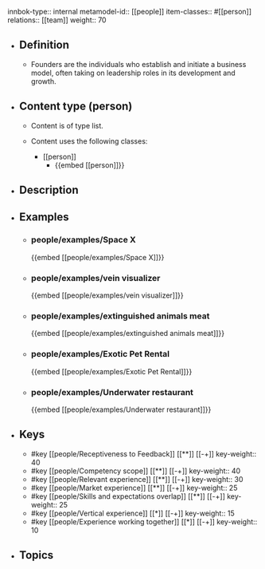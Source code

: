 innbok-type:: internal
metamodel-id:: [[people]]
item-classes:: #[[person]]
relations:: [[team]]
weight:: 70

- ## Definition
  - Founders are the individuals who establish and initiate a business model, often taking on leadership roles in its development and growth.
- ## Content type (person)
  - Content is of type list.
  
  - Content uses the following classes:
    - [[person]]
      - {{embed [[person]]}}
  
- ## Description
- ## Examples
  - ### people/examples/Space X
    {{embed [[people/examples/Space X]]}}
  - ### people/examples/vein visualizer
    {{embed [[people/examples/vein visualizer]]}}
  - ### people/examples/extinguished animals meat
    {{embed [[people/examples/extinguished animals meat]]}}
  - ### people/examples/Exotic Pet Rental
    {{embed [[people/examples/Exotic Pet Rental]]}}
  - ### people/examples/Underwater restaurant
    {{embed [[people/examples/Underwater restaurant]]}}
  
- ## Keys
  - #key [[people/Receptiveness to Feedback]] [[**]] [[-+]]
    key-weight:: 40
  - #key [[people/Competency scope]] [[**]] [[-+]]
    key-weight:: 40
  - #key [[people/Relevant experience]] [[**]] [[-+]]
    key-weight:: 30
  - #key [[people/Market experience]] [[**]] [[-+]]
    key-weight:: 25
  - #key [[people/Skills and expectations overlap]] [[**]] [[-+]]
    key-weight:: 25
  - #key [[people/Vertical experience]] [[*]] [[-+]]
    key-weight:: 15
  - #key [[people/Experience working together]] [[*]] [[-+]]
    key-weight:: 10
- ## Topics
  

